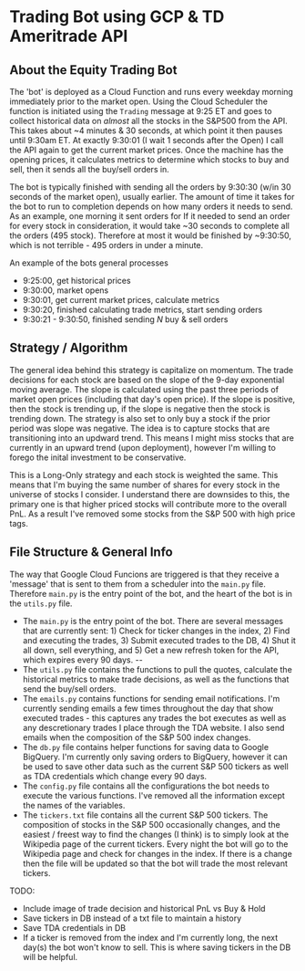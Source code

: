# Trading Bot using GCP & TD Ameritrade API

## About the Equity Trading Bot

The 'bot' is deployed as a Cloud Function and runs every weekday morning immediately prior to the market open.  Using the Cloud Scheduler the function is initiated using the `Trading` message at 9:25 ET and goes to collect historical data on _almost_ all the stocks in the S&P500 from the API.  This takes about ~4 minutes & 30 seconds, at which point it then pauses until 9:30am ET.  At exactly 9:30:01 (I wait 1 seconds after the Open) I call the API again to get the current market prices. Once the machine has the opening prices, it calculates metrics to determine which stocks to buy and sell, then it sends all the buy/sell orders in.  

The bot is typically finished with sending all the orders by 9:30:30 (w/in 30 seconds of the market open), usually earlier. The amount of time it takes for the bot to run to completion depends on how many orders it needs to send. As an example, one morning it sent orders for   If it needed to send an order for every stock in consideration, it would take ~30 seconds to complete all the orders (495 stock).  Therefore at most it would be finished by ~9:30:50, which is not terrible - 495 orders in under a minute. 

An example of the bots general processes

- 9:25:00, get historical prices
- 9:30:00, market opens 
- 9:30:01, get current market prices, calculate metrics
- 9:30:20, finished calculating trade metrics, start sending orders
- 9:30:21 - 9:30:50, finished sending _N_ buy & sell orders


## Strategy / Algorithm

The general idea behind this strategy is capitalize on momentum.  The trade decisions for each stock are based on the slope of the 9-day exponential moving average. The slope is calculated using the past three periods of market open prices (including that day's open price).  If the slope is positive, then the stock is trending up, if the slope is negative then the stock is trending down.  The strategy is also set to only buy a stock if the prior period was slope was negative. The idea is to capture stocks that are transitioning into an updward trend.  This means I might miss stocks that are currently in an upward trend (upon deployment), however I'm willing to forego the inital investment to be conservative.  

This is a Long-Only strategy and each stock is weighted the same.  This means that I'm buying the same number of shares for every stock in the universe of stocks I consider.  I understand there are downsides to this, the primary one is that higher priced stocks will contribute more to the overall PnL.  As a result I've removed some stocks from the S&P 500 with high price tags. 





## File Structure & General Info

The way that Google Cloud Funcions are triggered is that they receive a 'message' that is sent to them from a scheduler into the `main.py` file. Therefore `main.py` is the entry point of the bot, and the heart of the bot is in the `utils.py` file. 

- The `main.py` is the entry point of the bot. There are several messages that are currently sent: 1) Check for ticker changes in the index, 2) Find and executing the trades, 3) Submit executed trades to the DB, 4) Shut it all down, sell everything, and 5) Get a new refresh token for the API, which expires every 90 days. 
 -- 
- The `utils.py` file contains the functions to pull the quotes, calculate the historical metrics to make trade decisions, as well as the functions that send the buy/sell orders.  
- The `emails.py` contains functions for sending email notifications.  I'm currently sending emails a few times throughout the day that show executed trades - this captures any trades the bot executes as well as any descretionary trades I place through the TDA website. I also send emails when the composition of the S&P 500 index changes. 
- The `db.py` file contains helper functions for saving data to Google BigQuery.  I'm currently only saving orders to BigQuery, however it can be used to save other data such as the current S&P 500 tickers as well as TDA credentials which change every 90 days. 
- The `config.py` file contains all the configurations the bot needs to execute the various functions. I've removed all the information except the names of the variables. 
- The `tickers.txt` file contains all the current S&P 500 tickers.  The composition of stocks in the S&P 500 occasionally changes, and the easiest / freest way to find the changes (I think) is to simply look at the Wikipedia page of the current tickers.  Every night the bot will go to the Wikipedia page and check for changes in the index.  If there is a change then the file will be updated so that the bot will trade the most relevant tickers.



TODO: 
- Include image of trade decision and historical PnL vs Buy & Hold
- Save tickers in DB instead of a txt file to maintain a history
- Save TDA credentials in DB 
- If a ticker is removed from the index and I'm currently long, the next day(s) the bot won't know to sell. This is where saving tickers in the DB will be helpful. 
